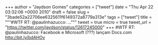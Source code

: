 
+++
author = "Jaydson Gomes"
categories = ["tweet"]
date = "Thu Apr 22 03:32:06 +0000 2010"
draft = false
slug = "3bade52a22706ee6325611f6149372a8779a313e"
tags = ["tweet"]
title = """#WTF RT: @paulinhazucco: ..."""
tweet = true
micro = true
tweet_url = "https://twitter.com/jaydson/status/12617245000"
+++
#WTF RT: @paulinhazucco: Facebook e Microsoft (???) lançam Docs.com http://bit.ly/bdAHOv
